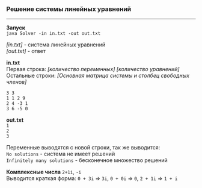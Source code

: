 ### Решение системы линейных уравнений
***
**Запуск**  
`java Solver -in in.txt -out out.txt`

_*[in.txt]*_ - система линейных уравнений  
_*[out.txt]*_ - ответ  


**in.txt**  
Первая строка: _*[количество переменных]*_ _*[количество уравнений]*_  
Остальные строки: _*[Основная матрица системы и столбец свободных членов]*_  
  
`3 3`  
`1 1 2 9`  
`2 4 -3 1`  
`3 6 -5 0`  


**out.txt**  
`1`  
`2`  
`3`  

Переменные выводятся с новой строки, так же выводится:  
`No solutions` - система не имеет решений  
`Infinitely many solutions` - бесконечное множество решений  

**Комплексные числа**
 `2+1i`, `-i`  
Выводится краткая форма: `0 + 3i` => `3i`, `0 + 0i` => `0`, `2 + 1i` => `1 + i`  
